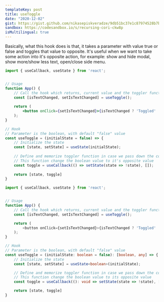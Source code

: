 ```yaml
---
templateKey: post
title: useToggle
date: "2020-12-02"
gist: https://gist.github.com/nikasepiskveradze/9db51bc37e1c87974528b7bc47b5268c
sandbox: https://codesandbox.io/s/recursing-cori-ckw8p
isMultilingual: true
---
```


Basically, what this hook does is that, it takes a parameter with value true or false and toggles that value to opposite.
It's useful when we want to take some action into it's opposite action, for example: show and hide modal, show more/show less text, open/close side menu.


```jsx
import { useCallback, useState } from 'react';


// Usage
function App() {
    // Call the hook which returns, current value and the toggler function
    const [isTextChanged, setIsTextChanged] = useToggle();
    
    return (
        <button onClick={setIsTextChanged}>{isTextChanged ? 'Toggled' : 'Click to Toggle'}</button>
    );
}

// Hook
// Parameter is the boolean, with default "false" value
const useToggle = (initialState = false) => {
    // Initialize the state
    const [state, setState] = useState(initialState);
    
    // Define and memorize toggler function in case we pass down the component,
    // This function change the boolean value to it's opposite value
    const toggle = useCallback(() => setState(state => !state), []);
    
    return [state, toggle]
}
```

```typescript
import { useCallback, useState } from 'react';


// Usage
function App() {
    // Call the hook which returns, current value and the toggler function
    const [isTextChanged, setIsTextChanged] = useToggle();

    return (
        <button onClick={setIsTextChanged}>{isTextChanged ? 'Toggled' : 'Click to Toggle'}</button>
    );
}

// Hook
// Parameter is the boolean, with default "false" value
const useToggle = (initialState: boolean = false): [boolean, any] => {
    // Initialize the state
    const [state, setState] = useState<boolean>(initialState);

    // Define and memorize toggler function in case we pass down the comopnent,
    // This function change the boolean value to its opposite value
    const toggle = useCallback((): void => setState(state => !state), []);

    return [state, toggle]
}
```
